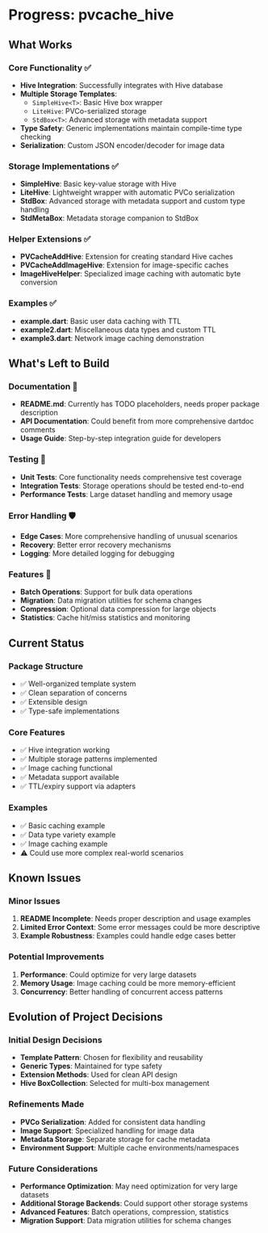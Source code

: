 # Progress: pvcache_hive

## What Works

### Core Functionality ✅
- **Hive Integration**: Successfully integrates with Hive database
- **Multiple Storage Templates**: 
  - `SimpleHive<T>`: Basic Hive box wrapper
  - `LiteHive`: PVCo-serialized storage
  - `StdBox<T>`: Advanced storage with metadata support
- **Type Safety**: Generic implementations maintain compile-time type checking
- **Serialization**: Custom JSON encoder/decoder for image data

### Storage Implementations ✅
- **SimpleHive**: Basic key-value storage with Hive
- **LiteHive**: Lightweight wrapper with automatic PVCo serialization
- **StdBox**: Advanced storage with metadata support and custom type handling
- **StdMetaBox**: Metadata storage companion to StdBox

### Helper Extensions ✅
- **PVCacheAddHive**: Extension for creating standard Hive caches
- **PVCacheAddImageHive**: Extension for image-specific caches
- **ImageHiveHelper**: Specialized image caching with automatic byte conversion

### Examples ✅
- **example.dart**: Basic user data caching with TTL
- **example2.dart**: Miscellaneous data types and custom TTL
- **example3.dart**: Network image caching demonstration

## What's Left to Build

### Documentation 📝
- **README.md**: Currently has TODO placeholders, needs proper package description
- **API Documentation**: Could benefit from more comprehensive dartdoc comments
- **Usage Guide**: Step-by-step integration guide for developers

### Testing 🧪
- **Unit Tests**: Core functionality needs comprehensive test coverage
- **Integration Tests**: Storage operations should be tested end-to-end
- **Performance Tests**: Large dataset handling and memory usage

### Error Handling 🛡️
- **Edge Cases**: More comprehensive handling of unusual scenarios
- **Recovery**: Better error recovery mechanisms
- **Logging**: More detailed logging for debugging

### Features 🚀
- **Batch Operations**: Support for bulk data operations
- **Migration**: Data migration utilities for schema changes
- **Compression**: Optional data compression for large objects
- **Statistics**: Cache hit/miss statistics and monitoring

## Current Status

### Package Structure
- ✅ Well-organized template system
- ✅ Clean separation of concerns
- ✅ Extensible design
- ✅ Type-safe implementations

### Core Features
- ✅ Hive integration working
- ✅ Multiple storage patterns implemented
- ✅ Image caching functional
- ✅ Metadata support available
- ✅ TTL/expiry support via adapters

### Examples
- ✅ Basic caching example
- ✅ Data type variety example
- ✅ Image caching example
- ⚠️ Could use more complex real-world scenarios

## Known Issues

### Minor Issues
1. **README Incomplete**: Needs proper description and usage examples
2. **Limited Error Context**: Some error messages could be more descriptive
3. **Example Robustness**: Examples could handle edge cases better

### Potential Improvements
1. **Performance**: Could optimize for very large datasets
2. **Memory Usage**: Image caching could be more memory-efficient
3. **Concurrency**: Better handling of concurrent access patterns

## Evolution of Project Decisions

### Initial Design Decisions
- **Template Pattern**: Chosen for flexibility and reusability
- **Generic Types**: Maintained for type safety
- **Extension Methods**: Used for clean API design
- **Hive BoxCollection**: Selected for multi-box management

### Refinements Made
- **PVCo Serialization**: Added for consistent data handling
- **Image Support**: Specialized handling for image data
- **Metadata Storage**: Separate storage for cache metadata
- **Environment Support**: Multiple cache environments/namespaces

### Future Considerations
- **Performance Optimization**: May need optimization for very large datasets
- **Additional Storage Backends**: Could support other storage systems
- **Advanced Features**: Batch operations, compression, statistics
- **Migration Support**: Data migration utilities for schema changes
